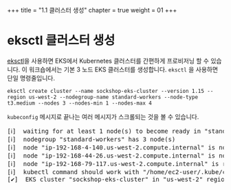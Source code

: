 +++
title = "1.1 클러스터 생성"
chapter = true
weight = 01
+++

# eksctl 클러스터 생성 


[eksctl](https://eksctl.io/introduction/)을 사용하면 EKS에서 Kubernetes 클러스터를 간편하게 프로비저닝 할 수 있습니다. 이 워크숍에서는 기본 3 노드 EKS 클러스터를 생성합니다. `eksctl` 을 사용하면 단일 명령줄입니다.


```
eksctl create cluster --name sockshop-eks-cluster --version 1.15 --region us-west-2 --nodegroup-name standard-workers --node-type t3.medium --nodes 3 --nodes-min 1 --nodes-max 4
```

`kubeconfig` 메시지로 끝나는 여러 메시지가 스크롤되는 것을 볼 수 있습니다.

<pre>
[ℹ]  waiting for at least 1 node(s) to become ready in "standard-workers"
[ℹ]  nodegroup "standard-workers" has 3 node(s)
[ℹ]  node "ip-192-168-4-140.us-west-2.compute.internal" is not ready
[ℹ]  node "ip-192-168-44-26.us-west-2.compute.internal" is not ready
[ℹ]  node "ip-192-168-79-117.us-west-2.compute.internal" is ready
[ℹ]  kubectl command should work with "/home/ec2-user/.kube/config", try 'kubectl get nodes'
[✔]  EKS cluster "sockshop-eks-cluster" in "us-west-2" region is ready
</pre>
